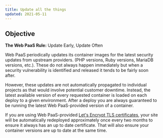 ```yaml
---
title: Update all the things
updated: 2021-05-11
---
```


## Objective  

**The Web PaaS Rule:** Update Early, Update Often

Web PaaS periodically updates its container images for the latest security updates from upstream providers.  (PHP versions, Ruby versions, MariaDB versions, etc.).  These do not always happen immediately but when a security vulnerability is identified and released it tends to be fairly soon after.

However, these updates are not automatically propagated to individual projects as that would involve potential customer downtime.  Instead, the latest available version of every requested container is loaded on each deploy to a given environment.  After a deploy you are always guaranteed to be running the latest Web PaaS-provided version of a container.

If you are using Web PaaS-provided [Let's Encrypt TLS certificates](/pages/web_cloud/web_paas_powered_by_platform_sh/configuration/configuration-routes/https), your site will be automatically redeployed approximately once every two months to ensure it always has an up to date certificate.  That will also ensure your container versions are up to date at the same time.
